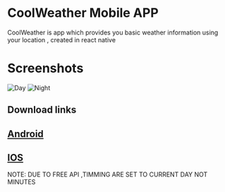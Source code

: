 
# CoolWeather Mobile APP

CoolWeather is app which provides you basic weather information using your location , created in react native

# Screenshots
![Day](https://github.com/CoolSidOfficial/CoolWeather_Android/assets/85258937/ece54e27-9a6f-4668-937d-8ac5dd7bc017|width=100)
![Night](https://github.com/CoolSidOfficial/CoolWeather_Android/assets/85258937/e853d332-941a-4058-bfb9-be1243b28bb9|width=100)

##   Download links
## [Android](https://expo.dev/accounts/coolsidofficial/projects/CoolWeather/builds/29da41f1-5d45-4ce8-87da-23d37b7502d3)


## [IOS]()




NOTE: DUE TO FREE API ,TIMMING ARE SET TO CURRENT DAY NOT MINUTES 
